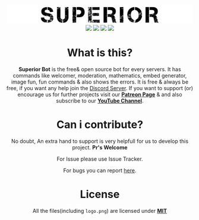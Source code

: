 <div align="center">
<img src="./logo.png" alt="logo.png">
<br>
<img src="https://img.shields.io/badge/python-3.7-blue?style=flat&logo=Python">
<a href="https://patreon.com/devhubyt"><img src="https://img.shields.io/badge/donate-patreon-orange?style=flat&logo=Patreon"></a>
<a href="https://discord.gg/qBx2uKZ"><img src="https://img.shields.io/badge/join-server-informational?style=flat&logo=Discord"></a>
<a href="https://github.com/psf/black"><img src="https://img.shields.io/badge/code%20style-black-000000.svg"></a>
<div>
  
# What is this?
**Superior Bot** is the free& open source bot for every servers. It has commands like welcomer, moderation, mathematics, embed generator, image fun, fun commands & also shows the errors. It is free & always be free, if you want any help join the [Discord Server](https://discord.gg/qBx2uKZ). If you want to support (or) encourage us for further projects visit our **[Patreon Page](https://patreon.com/devhbuyt)** & and also subscribe to our **[YouTube Channel](https://www.youtube.com/channel/UCWRmGuKte213IRAg62_ycPw)**.

# Can i contribute?
No doubt, An extra hand to support is very helpfull for us to develop this project. **Pr's Welcome**

For Issue please use Issue Tracker.

For bugs you can report [here](https://discord.gg/qBx2uKZ).

# License
All the files(including `logo.png`) are licensed under **[MIT](https://github.com/devhubyt/Superior/blob/master/LICENSE)**
